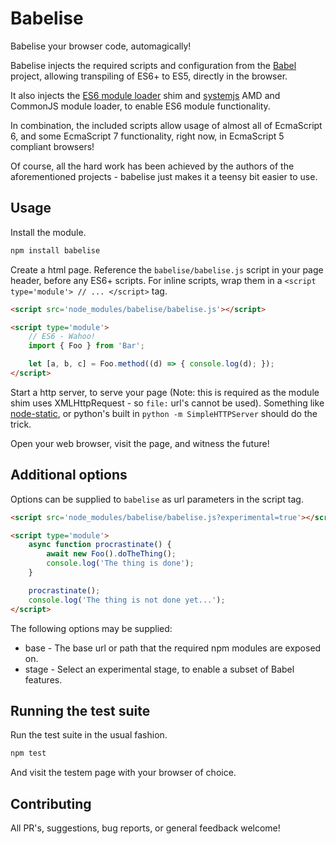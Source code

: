 # Babelise

Babelise your browser code, automagically!

Babelise injects the required scripts and configuration from the
[Babel](http://babeljs.io/) project, allowing transpiling of ES6+ to ES5,
directly in the browser.

It also injects the [ES6 module loader](https://www.npmjs.com/package/es6-module-loader)
shim and [systemjs](https://www.npmjs.com/package/systemjs) AMD and CommonJS
module loader, to enable ES6 module functionality.

In combination, the included scripts allow usage of almost all of EcmaScript 6,
and some EcmaScript 7 functionality, right now, in EcmaScript 5 compliant
browsers!

Of course, all the hard work has been achieved by the authors of the
aforementioned projects - babelise just makes it a teensy bit easier to use.


## Usage

Install the module.

```sh
npm install babelise
```

Create a html page.  Reference the `babelise/babelise.js` script in your page
header, before any ES6+ scripts.  For inline scripts, wrap them in a
`<script type='module'> // ... </script>` tag.

```html
<script src='node_modules/babelise/babelise.js'></script>

<script type='module'>
	// ES6 - Wahoo!
	import { Foo } from 'Bar';

	let [a, b, c] = Foo.method((d) => { console.log(d); });
</script>
```

Start a http server, to serve your page (Note: this is required as the module
shim uses XMLHttpRequest - so `file:` url's cannot be used).  Something like
[node-static](https://www.npmjs.com/package/node-static), or python's built in
`python -m SimpleHTTPServer` should do the trick.

Open your web browser, visit the page, and witness the future!

## Additional options

Options can be supplied to `babelise` as url parameters in the script tag.

```html
<script src='node_modules/babelise/babelise.js?experimental=true'></script>

<script type='module'>
	async function procrastinate() {
		await new Foo().doTheThing();
		console.log('The thing is done');
	}

	procrastinate();
	console.log('The thing is not done yet...');
</script>	
```

The following options may be supplied:

* base - The base url or path that the required npm modules are exposed on.
* stage - Select an experimental stage, to enable a subset of Babel features.


## Running the test suite

Run the test suite in the usual fashion.

```sh
npm test
```

And visit the testem page with your browser of choice.

## Contributing

All PR's, suggestions, bug reports, or general feedback welcome!

